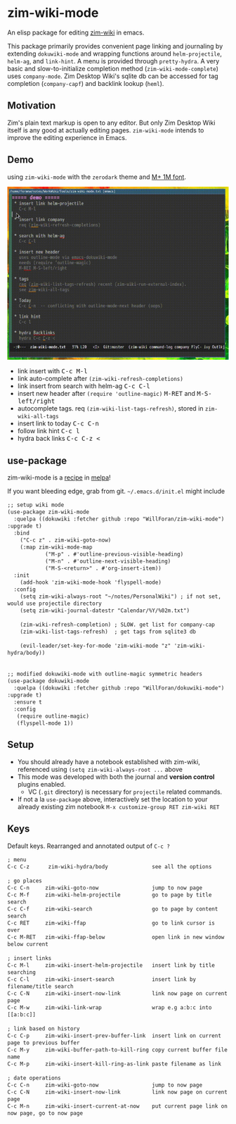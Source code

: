 # zim-wiki-mode
An elisp package for editing [zim-wiki](http://zim-wiki.org) in emacs.

This package primarily provides convenient page linking and journaling by extending `dokuwiki-mode` and wrapping functions around `helm-projectile`, `helm-ag`, and `link-hint`. A menu is provided through `pretty-hydra`. A very basic and slow-to-initialize completion method (`zim-wiki-mode-complete`) uses `company-mode`. Zim Desktop Wiki's sqlite db can be accessed for tag completion (`company-capf`) and backlink lookup (`heml`).

## Motivation
Zim's plain text markup is open to any editor. But only Zim Desktop Wiki itself is any good at actually editing pages. `zim-wiki-mode` intends to improve the editing experience in Emacs.

## Demo
using `zim-wiki-mode` with the `zerodark` theme and [M+ 1M font](https://github.com/coz-m/MPLUS_FONTS). 

![demo gif](demo.gif?raw=true)

 * link insert with <kbd>C-c M-l</kbd>
 * link auto-complete after `(zim-wiki-refresh-completions)`
 * link insert from search with helm-ag <kbd>C-c C-l</kbd>
 * insert new header after `(require 'outline-magic)` <kbd>M-RET</kbd> and <kbd> M-S-left/right</kbd>
 * autocomplete tags. req `(zim-wiki-list-tags-refresh)`, stored in `zim-wiki-all-tags`
 * insert link to today <kbd>C-c C-n</kbd>
 * follow link hint <kbd>C-c l</kbd>
 * hydra back links <kbd>C-c C-z <</kbd>


## use-package

zim-wiki-mode is a [recipe](https://github.com/melpa/melpa/blob/master/recipes/zim-wiki-mode) in [melpa](https://melpa.org/)!

If you want bleeding edge, grab from git. `~/.emacs.d/init.el` might include

```elisp
;; setup wiki mode
(use-package zim-wiki-mode
  :quelpa ((dokuwiki :fetcher github :repo "WillForan/zim-wiki-mode") :upgrade t)
  :bind
    ("C-c z" . zim-wiki-goto-now)
    (:map zim-wiki-mode-map
            ("M-p" . #'outline-previous-visible-heading)
            ("M-n" . #'outline-next-visible-heading)
            ("M-S-<return>" . #'org-insert-item))
  :init
    (add-hook 'zim-wiki-mode-hook 'flyspell-mode)
  :config
    (setq zim-wiki-always-root "~/notes/PersonalWiki") ; if not set, would use projectile directory
    (setq zim-wiki-journal-datestr "Calendar/%Y/%02m.txt")

    (zim-wiki-refresh-completion) ; SLOW. get list for company-cap
    (zim-wiki-list-tags-refresh)  ; get tags from sqlite3 db

    (evil-leader/set-key-for-mode 'zim-wiki-mode "z" 'zim-wiki-hydra/body))


;; modified dokuwiki-mode with outline-magic symmetric headers
(use-package dokuwiki-mode
  :quelpa ((dokuwiki :fetcher github :repo "WillForan/dokuwiki-mode") :upgrade t)
  :ensure t
  :config
   (require outline-magic)
   (flyspell-mode 1))
```

## Setup

 * You should already have a notebook established with zim-wiki, referenced using `(setq zim-wiki-always-root ...` above
 * This mode was developed with both the journal and **version control** plugins enabled.
   * VC (`.git` directory) is necessary for `projectile` related commands.
 * If not a la `use-package` above, interactively set the location to your already existing zim notebook  `M-x customize-group RET zim-wiki RET`

## Keys
Default keys. Rearranged and annotated output of `C-c ?`

```
; menu
C-c C-z      zim-wiki-hydra/body              see all the options

; go places
C-c C-n		zim-wiki-goto-now                 jump to now page
C-c M-f		zim-wiki-helm-projectile          go to page by title search
C-c C-f		zim-wiki-search                   go to page by content search
C-c RET		zim-wiki-ffap                     go to link cursor is over
C-c M-RET	zim-wiki-ffap-below               open link in new window below current

; insert links
C-c M-l		zim-wiki-insert-helm-projectile   insert link by title searching
C-c C-l		zim-wiki-insert-search            insert link by filename/title search
C-c C-N		zim-wiki-insert-now-link          link now page on current page
C-c M-w		zim-wiki-link-wrap                wrap e.g a:b:c into [[a:b:c]]

; link based on history
C-c C-p		zim-wiki-insert-prev-buffer-link  insert link on current page to previous buffer
C-c M-y		zim-wiki-buffer-path-to-kill-ring copy current buffer file name
C-c M-p		zim-wiki-insert-kill-ring-as-link paste filename as link

; date operations
C-c C-n		zim-wiki-goto-now                 jump to now page
C-c C-N		zim-wiki-insert-now-link          link now page on current page
C-c M-n		zim-wiki-insert-current-at-now    put current page link on now page, go to now page
```

